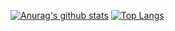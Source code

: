[![Anurag's github stats](https://github-readme-stats.vercel.app/api?username=rleungx&hide=stars)](https://github.com/anuraghazra/github-readme-stats)
[![Top Langs](https://github-readme-stats.vercel.app/api/top-langs/?username=rleungx)](https://github.com/anuraghazra/github-readme-stats)
